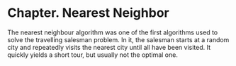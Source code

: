 # Chapter. Nearest Neighbor

The nearest neighbour algorithm was one of the first algorithms used to solve the travelling salesman problem. In it, the salesman starts at a random city and repeatedly visits the nearest city until all have been visited. It quickly yields a short tour, but usually not the optimal one.